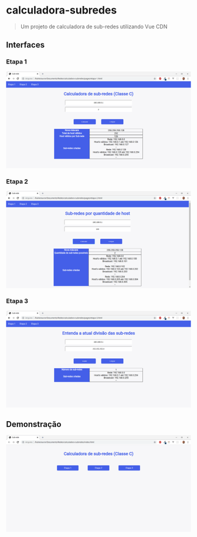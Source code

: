 # calculadora-subredes

> Um projeto de calculadora de sub-redes utilizando Vue CDN

## Interfaces

### Etapa 1

<p align="center">
  <img src="img/etapa-1.png">
</p>

### Etapa 2

<p align="center">
  <img src="img/etapa-2.png">
</p>

### Etapa 3

<p align="center">
  <img src="img/etapa-3.png">
</p>

## Demonstração

<p align="center">
  <img src="img/demo.gif">
</p>

